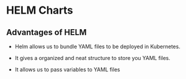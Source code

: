 # HELM Charts

## Advantages of HELM

- Helm allows us to bundle YAML files to be deployed in Kubernetes.

- It gives a organized and neat structure to store you YAML files.

- It allows us to pass variables to YAML files
